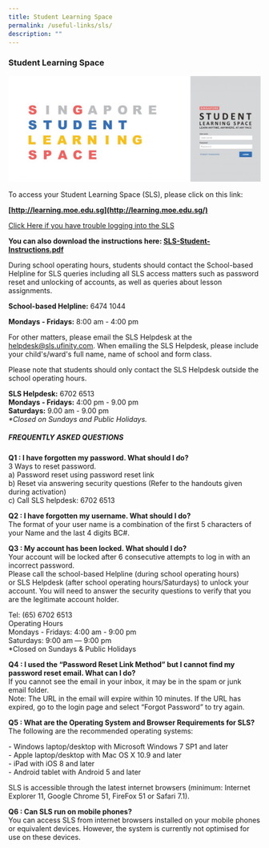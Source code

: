 ```yaml
---
title: Student Learning Space
permalink: /useful-links/sls/
description: ""
---
```


### **Student Learning Space**

![](/images/SLS-log-In-Picture-1024x429.jpg)

To access your Student Learning Space (SLS), please click on this link:

**[http://learning.moe.edu.sg](http://learning.moe.edu.sg/)**

[Click Here if you have trouble logging into the SLS](https://static.learning.moe.edu.sg/UserGuide/login-troubleshooting.html)

**You can also download the instructions here: [SLS-Student-Instructions.pdf](/files/SLS-Student-Instructions.pdf)**

During school operating hours, students should contact the School-based Helpline for SLS queries including all SLS access matters such as password reset and unlocking of accounts, as well as queries about lesson assignments.

**School-based Helpline:** 6474 1044

**Mondays - Fridays:** 8:00 am - 4:00 pm

For other matters, please email the SLS Helpdesk at the helpdesk@sls.ufinity.com. When emailing the SLS Helpdesk, please include your child's/ward's full name, name of school and form class.

Please note that students should only contact the SLS Helpdesk outside the school operating hours.

**SLS Helpdesk:** 6702 6513 <br>
**Mondays - Fridays:** 4:00 pm - 9.00 pm<br>
**Saturdays:** 9.00 am - 9.00 pm<br>
_\*Closed on Sundays and Public Holidays._<br>

##### **FREQUENTLY ASKED QUESTIONS**

**Q1 : I have forgotten my password. What should I do?**<br>
3 Ways to reset password.<br>
a) Password reset using password reset link<br>
b) Reset via answering security questions (Refer to the handouts given during activation)<br>
c) Call SLS helpdesk: 6702 6513

**Q2 : I have forgotten my username. What should I do?**<br>
The format of your user name is a combination of the first 5 characters of your Name and the last 4 digits BC#.

**Q3 : My account has been locked. What should I do?**<br>
Your account will be locked after 6 consecutive attempts to log in with an incorrect password.<br>
Please call the school-based Helpline (during school operating hours) or SLS Helpdesk (after school operating hours/Saturdays) to unlock your account. You will need to answer the security questions to verify that you are the legitimate account holder.

Tel: (65) 6702 6513<br>
Operating Hours<br>
Mondays - Fridays: 4:00 am - 9:00 pm<br>
Saturdays: 9:00 am ― 9:00 pm<br>
*Closed on Sundays & Public Holidays

**Q4 : I used the “Password Reset Link Method” but I cannot find my password reset email. What can I do?**<br>
If you cannot see the email in your inbox, it may be in the spam or junk email folder.<br>
Note: The URL in the email will expire within 10 minutes. If the URL has expired, go to the login page and select “Forgot Password” to try again.

**Q5 : What are the Operating System and Browser Requirements for SLS?**<br>
The following are the recommended operating systems:

\- Windows laptop/desktop with Microsoft Windows 7 SP1 and later<br>
\- Apple laptop/desktop with Mac OS X 10.9 and later<br>
\- iPad with iOS 8 and later<br>
\- Android tablet with Android 5 and later

SLS is accessible through the latest internet browsers (minimum: Internet Explorer 11, Google Chrome 51, FireFox 51 or Safari 7.1).

**Q6 : Can SLS run on mobile phones?**<br>
You can access SLS from internet browsers installed on your mobile phones or equivalent devices. However, the system is currently not optimised for use on these devices.